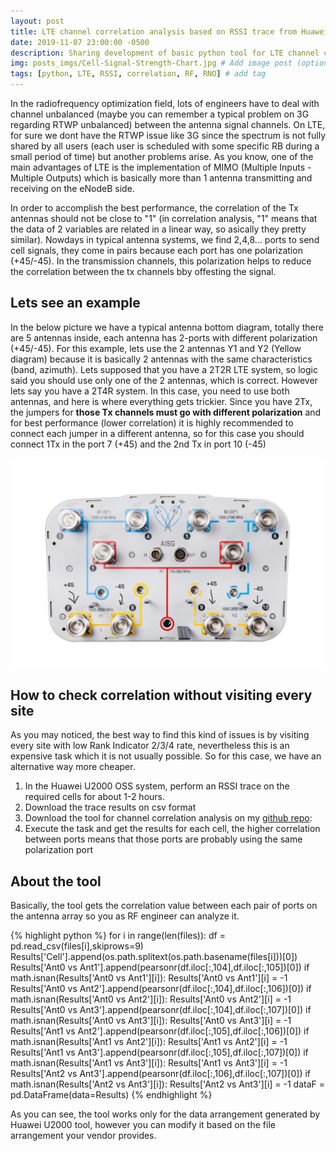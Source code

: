 ```yaml
---
layout: post
title: LTE channel correlation analysis based on RSSI trace from Huawei U2000 equipment
date: 2019-11-07 23:00:00 -0500
description: Sharing development of basic python tool for LTE channel correlation analysis # Add post description (optional)
img: posts_imgs/Cell-Signal-Strength-Chart.jpg # Add image post (optional)
tags: [python, LTE, RSSI, correlation, RF, RNO] # add tag
---
```


In the radiofrequency optimization field, lots of engineers have to deal with channel unbalanced (maybe you can remember a typical problem on 3G regarding RTWP unbalanced) between the antenna signal channels. On LTE, for sure we dont have the RTWP issue like 3G since the spectrum is not fully shared by all users (each user is scheduled with some specific RB during a small period of time) but another problems arise. As you know, one of the main advantages of LTE is the implementation of MIMO (Multiple Inputs - Multiple Outputs) which is basically more than 1 antenna transmitting and receiving on the eNodeB side.

In order to accomplish the best performance, the correlation of the Tx antennas should not be close to "1" (in correlation analysis, "1" means that the data of 2 variables are related in a linear way, so asically they pretty similar). Nowdays in typical antenna systems, we find 2,4,8... ports to send cell signals, they come in pairs because each port has one polarization (+45/-45). In the transmission channels, this polarization helps to reduce the correlation between the tx channels bby offesting the signal.

## Lets see an example

In the below picture we have a typical antenna bottom diagram, totally there are 5 antennas inside, each antenna has 2-ports with different polarization (+45/-45). For this example, lets use the 2 antennas Y1 and Y2 (Yellow diagram) because it is basically 2 antennas with the same characteristics (band, azimuth). 
Lets supposed that you have a 2T2R LTE system, so logic said you should use only one of the 2 antennas, which is correct. However lets say you have a 2T4R system. In this case, you need to use both antennas, and here is where everything gets trickier. Since you have 2Tx, the jumpers for __those Tx channels must go with different polarization__ and for best performance (lower correlation) it is highly recommended to connect each jumper in a different antenna, so for this case you should connect 1Tx in the port 7 (+45) and the 2nd Tx in port 10 (-45)

![antenna_ports](/assets/img/posts_imgs/antenna-ports.png)

## How to check correlation without visiting every site

As you may noticed, the best way to find this kind of issues is by visiting every site with low Rank Indicator 2/3/4 rate, nevertheless this is an expensive task which it is not usually possible. So for this case, we have an alternative way more cheaper.

1. In the Huawei U2000 OSS system, perform an RSSI trace on the required cells for about 1-2 hours.
2. Download the trace results on csv format
3. Download the tool for channel correlation analysis on my [github repo](https://github.com/joch182/LTE-RSSI-Analysis-Tool): 
4. Execute the task and get the results for each cell, the higher correlation between ports means that those ports are probably using the same polarization port

## About the tool

Basically, the tool gets the correlation value between each pair of ports on the antenna array so you as RF engineer can analyze it.

{% highlight python %}
    for i in range(len(files)):
        df = pd.read_csv(files[i],skiprows=9)
        Results['Cell'].append(os.path.splitext(os.path.basename(files[i]))[0])
        Results['Ant0 vs Ant1'].append(pearsonr(df.iloc[:,104],df.iloc[:,105])[0])
        if math.isnan(Results['Ant0 vs Ant1'][i]):
            Results['Ant0 vs Ant1'][i] = -1
        Results['Ant0 vs Ant2'].append(pearsonr(df.iloc[:,104],df.iloc[:,106])[0])
        if math.isnan(Results['Ant0 vs Ant2'][i]):
            Results['Ant0 vs Ant2'][i] = -1
        Results['Ant0 vs Ant3'].append(pearsonr(df.iloc[:,104],df.iloc[:,107])[0])
        if math.isnan(Results['Ant0 vs Ant3'][i]):
            Results['Ant0 vs Ant3'][i] = -1
        Results['Ant1 vs Ant2'].append(pearsonr(df.iloc[:,105],df.iloc[:,106])[0])
        if math.isnan(Results['Ant1 vs Ant2'][i]):
            Results['Ant1 vs Ant2'][i] = -1
        Results['Ant1 vs Ant3'].append(pearsonr(df.iloc[:,105],df.iloc[:,107])[0])
        if math.isnan(Results['Ant1 vs Ant3'][i]):
            Results['Ant1 vs Ant3'][i] = -1
        Results['Ant2 vs Ant3'].append(pearsonr(df.iloc[:,106],df.iloc[:,107])[0])
        if math.isnan(Results['Ant2 vs Ant3'][i]):
            Results['Ant2 vs Ant3'][i] = -1
    dataF = pd.DataFrame(data=Results)
{% endhighlight %}

As you can see, the tool works only for the data arrangement generated by Huawei U2000 tool, however you can modify it based on the file arrangement your vendor provides.